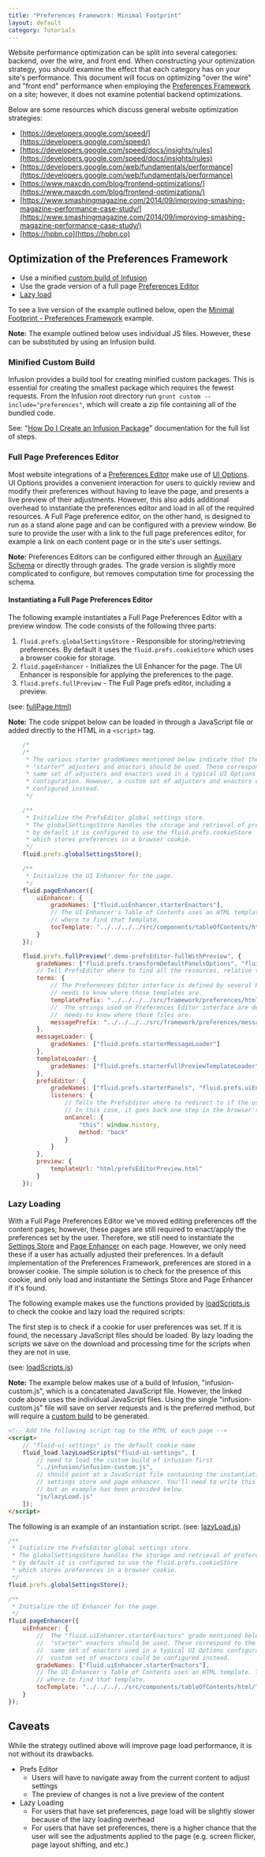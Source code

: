 ```yaml
---
title: "Preferences Framework: Minimal Footprint"
layout: default
category: Tutorials
---
```


Website performance optimization can be split into several categories: backend, over the wire, and front end. When
constructing your optimization strategy, you should examine the effect that each category has on your site's
performance. This document will focus on optimizing "over the wire" and "front end" performance when employing the
[Preferences Framework](../PreferencesFramework.md) on a site; however, it does not examine potential backend
optimizations.

Below are some resources which discuss general website optimization strategies:

* [https://developers.google.com/speed/](https://developers.google.com/speed/)
* [https://developers.google.com/speed/docs/insights/rules](https://developers.google.com/speed/docs/insights/rules)
* [https://developers.google.com/web/fundamentals/performance](https://developers.google.com/web/fundamentals/performance)
* [https://www.maxcdn.com/blog/frontend-optimizations/](https://www.maxcdn.com/blog/frontend-optimizations/)
* [https://www.smashingmagazine.com/2014/09/improving-smashing-magazine-performance-case-study/](https://www.smashingmagazine.com/2014/09/improving-smashing-magazine-performance-case-study/)
* [https://hpbn.co](https://hpbn.co)

## Optimization of the Preferences Framework

* Use a minified [custom build of Infusion](https://github.com/fluid-project/infusion#how-do-i-create-an-infusion-package)
* Use the grade version of a full page [Preferences Editor](../PreferencesEditor.md)
* [Lazy load](https://en.wikipedia.org/wiki/Lazy_loading)

To see a live version of the example outlined below, open the [Minimal Footprint - Preferences
Framework](http://build.fluidproject.org/infusion/examples/framework/preferences/minimalFootprint/) example.

<div class="infusion-docs-note">
    <strong>Note:</strong> The example outlined below uses individual JS files. However, these can be substituted by
    using an Infusion build.
</div>

### Minified Custom Build

Infusion provides a build tool for creating minified custom packages. This is essential for creating the smallest
package which requires the fewest requests. From the Infusion root directory run `grunt custom --include="preferences"`,
which will create a zip file containing all of the bundled code.

See: "[How Do I Create an Infusion
Package](https://github.com/fluid-project/infusion/blob/main/README.md#how-do-i-create-an-infusion-package)"
documentation for the full list of steps.

### Full Page Preferences Editor

Most website integrations of a [Preferences Editor](../PreferencesEditor.md) make use of [UI
Options](../tutorial-userInterfaceOptions/UserInterfaceOptions.md). UI Options provides a convenient interaction for
users to quickly review and modify their preferences without having to leave the page, and presents a live preview of
their adjustments. However, this also adds additional overhead to instantiate the preferences editor and load in all of
the required resources. A Full Page preference editor, on the other hand, is designed to run as a stand alone page and
can be configured with a preview window. Be sure to provide the user with a link to the full page preferences editor,
for example a link on each content page or in the site's user settings.

<div class="infusion-docs-note">
    <strong>Note:</strong> Preferences Editors can be configured either through an <a
    href="../AuxiliarySchemaForPreferencesFramework.md">Auxiliary Schema</a> or directly through grades. The grade
    version is slightly more complicated to configure, but removes computation time for processing the schema.
</div>

#### Instantiating a Full Page Preferences Editor

The following example instantiates a Full Page Preferences Editor with a preview window.
The code consists of the following three parts:

1. `fluid.prefs.globalSettingsStore` - Responsible for storing/retrieving preferences. By default it uses the
   `fluid.prefs.cookieStore` which uses a browser cookie for storage.
2. `fluid.pageEnhancer` - Initializes the UI Enhancer for the page. The UI Enhancer is responsible for applying the
   preferences to the page.
3. `fluid.prefs.fullPreview` - The Full Page prefs editor, including a preview.

(see: [fullPage.html](https://github.com/fluid-project/infusion/blob/main/examples/framework/preferences/minimalFootprint/fullPage.html))

<div class="infusion-docs-note">
    <strong>Note:</strong> The code snippet below can be loaded in through a JavaScript file or added directly to the
    HTML in a <code>&lt;script&gt;</code> tag.
</div>

```javascript
    /*
    /*
     * The various starter gradeNames mentioned below indicate that the
     * "starter" adjusters and enactors should be used. These correspond to the
     * same set of adjusters and enactors used in a typical UI Options
     * configuration. However, a custom set of adjusters and enactors could be
     * configured instead.
     */

    /**
     * Initialize the PrefsEditor global settings store.
     * The globalSettingsStore handles the storage and retrieval of preferences,
     * by default it is configured to use the fluid.prefs.cookieStore
     * which stores preferences in a browser cookie.
     */
    fluid.prefs.globalSettingsStore();

    /**
     * Initialize the UI Enhancer for the page.
     */
    fluid.pageEnhancer({
        uiEnhancer: {
            gradeNames: ["fluid.uiEnhancer.starterEnactors"],
            // The UI Enhancer's Table of Contents uses an HTML template. This tells the component
            // where to find that template.
            tocTemplate: "../../../../src/components/tableOfContents/html/TableOfContents.html"
        }
    });

    fluid.prefs.fullPreview(".demo-prefsEditor-fullWithPreview", {
        gradeNames: ["fluid.prefs.transformDefaultPanelsOptions", "fluid.prefs.initialModel.starter"],
        // Tell PrefsEditor where to find all the resources, relative to this file
        terms: {
            // The Preferences Editor interface is defined by several HTML templates. The component
            // needs to know where those templates are.
            templatePrefix: "../../../../src/framework/preferences/html",
            //  The strings used on Preferences Editor interface are defined in several JSON files. The component
            //  needs to know where those files are.
            messagePrefix: "../../../../src/framework/preferences/messages"
        },
        messageLoader: {
            gradeNames: ["fluid.prefs.starterMessageLoader"]
        },
        templateLoader: {
            gradeNames: ["fluid.prefs.starterFullPreviewTemplateLoader"]
        },
        prefsEditor: {
            gradeNames: ["fluid.prefs.starterPanels", "fluid.prefs.uiEnhancerRelay"],
            listeners: {
                // Tells the PrefsEditor where to redirect to if the user cancels the operation.
                // In this case, it goes back one step in the browser's history.
                onCancel: {
                    "this": window.history,
                    method: "back"
                }
            }
        },
        preview: {
            templateUrl: "html/prefsEditorPreview.html"
        }
    });
```

### Lazy Loading

With a Full Page Preferences Editor we've moved editing preferences off the content pages; however, these pages are
still required to enact/apply the preferences set by the user. Therefore, we still need to instantiate the [Settings
Store](../SettingsStore.md) and [Page Enhancer](../Enactors.md) on each page. However, we only need these if a user has
actually adjusted their preferences. In a default implementation of the Preferences Framework, preferences are stored in
a browser cookie. The simple solution is to check for the presence of this cookie, and only load and instantiate the
Settings Store and Page Enhancer if it's found.

The following example makes use the functions provided by
[loadScripts.js](https://github.com/fluid-project/infusion/blob/main/examples/framework/preferences/minimalFootprint/js/loadScripts.js)
to check the cookie and lazy load the required scripts:

The first step is to check if a cookie for user preferences was set. If it is found, the necessary JavaScript files
should be loaded. By lazy loading the scripts we save on the download and processing time for the scripts when they are
not in use.

(see:
[loadScripts.js](https://github.com/fluid-project/infusion/blob/main/examples/framework/preferences/minimalFootprint/js/loadScripts.js))

<div class="infusion-docs-note">

<strong>Note:</strong> The example below makes use of a build of Infusion, "infusion-custom.js", which is a
concatenated JavaScript file. However, the linked code above uses the individual JavaScript files. Using the single
"infusion-custom.js" file will save on server requests and is the preferred method, but will require a [custom
build](#minified-custom-build) to be generated.
</div>

```html
<!-- Add the following script tag to the HTML of each page -->
<script>
    // "fluid-ui-settings" is the default cookie name
    fluid_load.lazyLoadScripts("fluid-ui-settings", [
        // need to load the custom build of infusion first
        "../infusion/infusion-custom.js",
        // should point at a JavaScript file containing the instantiation of the
        // settings store and page enhancer. You'll need to write this yourself,
        // but an example has been provided below.
        "js/lazyLoad.js"
    ]);
</script>
```

The following is an example of an instantiation script.
(see: [lazyLoad.js](https://github.com/fluid-project/infusion/blob/main/examples/framework/preferences/minimalFootprint/js/lazyLoad.js))

```javascript
/**
 * Initialize the PrefsEditor global settings store.
 * The globalSettingsStore handles the storage and retrieval of preferences,
 * by default it is configured to use the fluid.prefs.cookieStore
 * which stores preferences in a browser cookie.
 */
fluid.prefs.globalSettingsStore();

/**
 * Initialize the UI Enhancer for the page.
 */
fluid.pageEnhancer({
    uiEnhancer: {
        //  The "fluid.uiEnhancer.starterEnactors" grade mentioned below indicate that the
        //  "starter" enactors should be used. These correspond to the
        //  same set of enactors used in a typical UI Options configuration. However, a
        //  custom set of enactors could be configured instead.
        gradeNames: ["fluid.uiEnhancer.starterEnactors"],
        // The UI Enhancer's Table of Contents uses an HTML template. This tells the component
        // where to find that template.
        tocTemplate: "../../../../src/components/tableOfContents/html/TableOfContents.html"
    }
});
```

## Caveats

While the strategy outlined above will improve page load performance, it is not without its drawbacks.

* Prefs Editor
  * Users will have to navigate away from the current content to adjust settings
  * The preview of changes is not a live preview of the content
* Lazy Loading
  * For users that have set preferences, page load will be slightly slower because of the lazy loading overhead
  * For users that have set preferences, there is a higher chance that the user will see the adjustments applied to the
    page (e.g. screen flicker, page layout shifting, and etc.)
